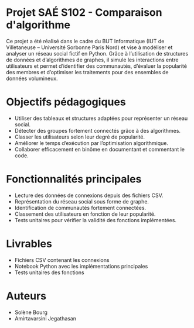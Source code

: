 # Projet SAÉ S102 - Comparaison d'algorithme
Ce projet a été réalisé dans le cadre du BUT Informatique (IUT de Villetaneuse – Université Sorbonne Paris Nord) et vise à modéliser et analyser un réseau social fictif en Python.
Grâce à l’utilisation de structures de données et d’algorithmes de graphes, il simule les interactions entre utilisateurs et permet d’identifier des communautés, d’évaluer la popularité des membres et d’optimiser les traitements pour des ensembles de données volumineux.

# Objectifs pédagogiques
- Utiliser des tableaux et structures adaptées pour représenter un réseau social.
- Détecter des groupes fortement connectés grâce à des algorithmes.
- Classer les utilisateurs selon leur degré de popularité.
- Améliorer le temps d’exécution par l’optimisation algorithmique.
- Collaborer efficacement en binôme en documentant et commentant le code.

# Fonctionnalités principales
- Lecture des données de connexions depuis des fichiers CSV.
- Représentation du réseau social sous forme de graphe.
- Identification de communautés fortement connectées.
- Classement des utilisateurs en fonction de leur popularité.
- Tests unitaires pour vérifier la validité des fonctions implémentées.

# Livrables
- Fichiers CSV contenant les connexions
- Notebook Python avec les implémentations principales
- Tests unitaires des fonctions

# Auteurs
- Solène Bourg 
- Amirtavarsini Jegathasan


